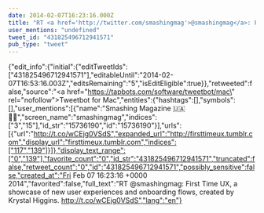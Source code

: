 ```yaml
---
date: 2014-02-07T16:23:16.000Z
title: "RT <a href='http://twitter.com/smashingmag'>@smashingmag</a>: First Time UX, a showcase of new user experiences and onboarding flows, created by Krystal Higgins. http://t.co/wCEjg0VSdS″"
user_mentions: "undefined"
tweet_id: "431825496712941571"
pub_type: "tweet"
---
```

{"edit_info":{"initial":{"editTweetIds":["431825496712941571"],"editableUntil":"2014-02-07T16:53:16.003Z","editsRemaining":"5","isEditEligible":true}},"retweeted":false,"source":"<a href=\"https://tapbots.com/software/tweetbot/mac\" rel=\"nofollow\">Tweetbot for Mac</a>","entities":{"hashtags":[],"symbols":[],"user_mentions":[{"name":"Smashing Magazine 🇺🇦 🏳️‍🌈","screen_name":"smashingmag","indices":["3","15"],"id_str":"15736190","id":"15736190"}],"urls":[{"url":"http://t.co/wCEjg0VSdS","expanded_url":"http://firsttimeux.tumblr.com","display_url":"firsttimeux.tumblr.com","indices":["117","139"]}]},"display_text_range":["0","139"],"favorite_count":"0","id_str":"431825496712941571","truncated":false,"retweet_count":"0","id":"431825496712941571","possibly_sensitive":false,"created_at":"Fri Feb 07 16:23:16 +0000 2014","favorited":false,"full_text":"RT @smashingmag: First Time UX, a showcase of new user experiences and onboarding flows, created by Krystal Higgins. http://t.co/wCEjg0VSdS","lang":"en"}
